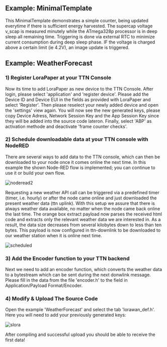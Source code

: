 Example: MinimalTemplate
-------------------
This MinimalTemplate demonstrates a simple counter, being updated everytime if there is sufficient energy harvested. The supercap voltage v_scap is measured minutely while the ATmega328p processor is in deep sleep all remaining time. Triggering is done via external RTC to minimize current consumption during deep sleep phase. IF the voltage is charged above a certain limit (ie 4.2V), an image update is triggered. 

Example: WeatherForecast
-------------------

### 1) Register LoraPaper at your TTN Console

Now its time to add LoraPaper as new device to the TTN Console. After login, please select 'application' and 'register device'. Please add the Device ID and Device EUI  in the fields as provided with LoraPaper and select 'Register'. Then please reselect your newly added device and open the 'settings' view again. You will now see the new generated keys, please copy Device Adress, Network Session Key and the App Session Key since they will be added into the source code lateron. Finally, select 'ABP' as activation methode and deactivate 'frame counter checks'.

### 2) Schedule downloadable data at your TTN console with NodeRED

There are several ways to add data to the TTN console, which can then be downloaded to your node once it comes online the next time. In this example the shown Node-RED flow is implemented; you can continue to use it or build your own flow.

![noderead2](https://user-images.githubusercontent.com/21104467/71321637-c1accb80-24bc-11ea-906a-3cce3634e421.jpg)

Requesting a new weather API call can be triggered via a predefined timer (timer, i.e. hourly) or after the node came online and just downloaded the present weather data (ttn uplink). With this setup we assure that there is always weather data available, no matter when the node came back online the last time. The orange box extract payload now parses the received html code and extracts only the relevant weather data we are interested in. As a result, the data size decreases from several kilobytes down to less than ten bytes. This payload is now configured in ttn-downlink to be downloaded to our weather station when it is online next time.

![scheduled](https://user-images.githubusercontent.com/21104467/71321656-2a944380-24bd-11ea-957f-c4cb6a82c611.jpg)

### 3) Add the Encoder function to your TTN backend

Next we need to add an encoder function, which converts the weather data to a bytestream which can be sent during the next donwlink message. Please fill in the data from the file 'encoder.h' to the field in Application/Payload Format/Encoder.

### 4) Modify & Upload The Source Code

Open the example 'WeatherForecast' and select the tab 'lorawan_def.h'. Here you will need to add your previously generated keys:

![slora](https://user-images.githubusercontent.com/21104467/71319850-f1030e80-24a3-11ea-84f9-7d1ee86cc57c.jpg)

After compiling and successful upload you should be able to receive the first data!
